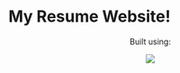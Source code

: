 # My Resume Website!

<p align="center">Built using:</p>


<p align="center">
  <a href="https://skillicons.dev">
    <img src="https://skillicons.dev/icons?i=js,css,html,tailwind,mongodb,firebase,githubactions" />
  </a>
</p>


